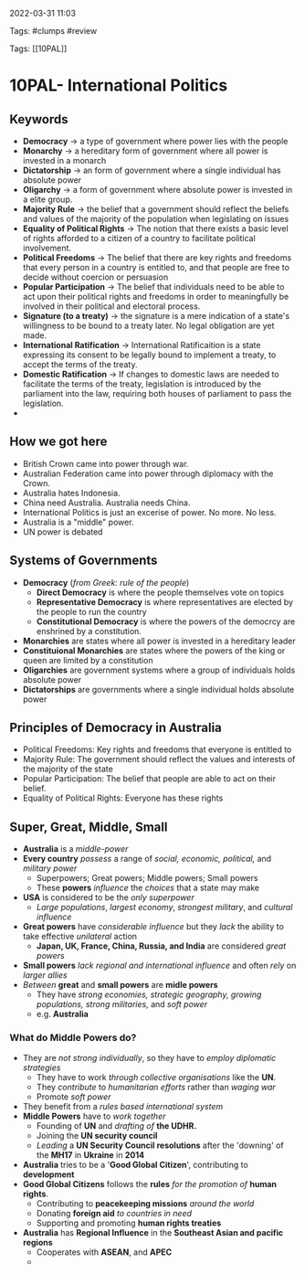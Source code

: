 2022-03-31 11:03

Tags: #clumps #review

Tags: [[10PAL]]

# 10PAL- International Politics
## Keywords
- **Democracy** -> a type of government where power lies with the people
- **Monarchy** -> a hereditary form of government where all power is invested in a monarch
- **Dictatorship** -> an form of government where a single individual has absolute power
- **Oligarchy** -> a form of government where absolute power is invested in a elite group.
- **Majority Rule** -> the belief that a government should reflect the beliefs and values of the majority of the population when legislating on issues
- **Equality of Political Rights** -> The notion that there exists a basic level of rights afforded to a citizen of a country to facilitate political involvement.
- **Political Freedoms** -> The belief that there are key rights and freedoms that every person in a country is entitled to, and that people are free to decide without coercion or persuasion
- **Popular Participation** -> The belief that individuals need to be able to act upon their political rights and freedoms in order to meaningfully be involved in their political and electoral process.
- **Signature (to a treaty)** -> the signature is a mere indication of a state's willingness to be bound to a treaty later. No legal obligation are yet made.
- **International Ratification** -> International Ratificaition is a state expressing its consent to be legally bound to implement a treaty, to accept the terms of the treaty.
- **Domestic Ratification** -> If changes to domestic laws are needed to facilitate the terms of the treaty, legislation is introduced by the parliament into the law, requiring both houses of parliament to pass the legislation.
- 
## How we got here
- British Crown came into power through war.
- Australian Federation came into power through diplomacy with the Crown.
- Australia hates Indonesia.
- China need Australia. Australia needs China.
- International Politics is just an excerise of power. No more. No less.
- Australia is a "middle" power.
- UN power is debated
## Systems of Governments
- **Democracy** (*from Greek: rule of the people*)
	- **Direct Democracy** is where the people themselves vote on topics
	- **Representative Democracy** is where representatives are elected by the people to run the country
	- **Constitutional Democracy** is where the powers of the democrcy are enshrined by a constitution.
- **Monarchies** are states where all power is invested in a hereditary leader
- **Constituional Monarchies** are states where the powers of the king or queen are limited by a constitution
- **Oligarchies** are government systems where a group of individuals holds absolute power
- **Dictatorships** are governments where a single individual holds absolute power
## Principles of Democracy in Australia
- Political Freedoms: Key rights and freedoms that everyone is entitled to
- Majority Rule: The government should reflect the values and interests of the majority of the state
- Popular Participation: The belief that people are able to act on their belief.
- Equality of Political Rights: Everyone has these rights
## Super, Great, Middle, Small
- **Australia** is a *middle-power*
- **Every country** *possess* a range of *social, economic, political,* and *military power*
	- Superpowers; Great powers; Middle powers; Small powers
	- These **powers** *influence* the *choices* that a state may make
- **USA** is considered to be the *only superpower*
	- *Large populations*, *largest economy*, *strongest military*, and *cultural influence*
- **Great powers** have *considerable influence* but they *lack* the ability to take effective *unilateral* action
	- **Japan, UK, France, China, Russia, and India** are considered *great powers*
- **Small powers** *lack regional and international influence* and often *rely* on *larger allies*
- *Between* **great** and **small powers** are **midle powers**
	- They have *strong economies, strategic geography, growing populations, strong militaries,* and *soft power*
	- e.g. **Australia**
### What do Middle Powers do?
- They are *not strong individually*, so they have to *employ diplomatic strategies*
	- They have to work *through collective organisations* like the **UN**.
	- They *contribute* to *humanitarian efforts* rather than *waging war*
	- Promote *soft power*
- They benefit from a *rules based international system*
- **Middle Powers** have to *work together*
	- Founding of **UN** and *drafting of* **the UDHR.**
	- Joining the **UN security council**
	- *Leading* a **UN Security Council resolutions** after the 'downing' of the **MH17** in **Ukraine** in **2014**
- **Australia** tries to be a '**Good Global Citizen**', contributing to **development**
- **Good Global Citizens** follows the **rules** *for the promotion of* **human rights**.
	- Contributing to **peacekeeping missions** *around the world*
	- Donating **foreign aid** *to countries in need*
	- Supporting and promoting **human rights treaties**
- **Australia** has **Regional Influence** in the **Southeast Asian and pacific regions**
	- Cooperates with **ASEAN**, and **APEC**
	- 